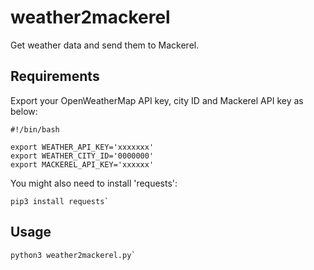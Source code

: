 # weather2mackerel
  
  Get weather data and send them to Mackerel.

## Requirements

  Export your OpenWeatherMap API key, city ID and Mackerel API key as below:

  ```Shell
  #!/bin/bash

  export WEATHER_API_KEY='xxxxxxx'
  export WEATHER_CITY_ID='0000000'
  export MACKEREL_API_KEY='xxxxxx'
  ```

  You might also need to install 'requests':

  ```Shell
  pip3 install requests`
  ```

## Usage

  ```Shell
  python3 weather2mackerel.py`
  ```
